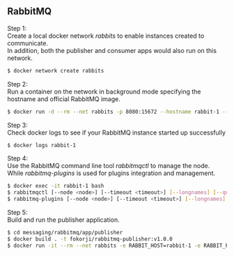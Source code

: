 ## RabbitMQ

Step 1:<br/> 
Create a local docker network *rabbits* to enable instances
created to communicate.<br/> 
In addition, both the publisher and consumer
apps would also run on this network.<br/>

```bash
$ docker network create rabbits
```

Step 2:<br/>
Run a container on the network in background mode specifying the 
hostname and official RabbitMQ image.<br/>
```bash
$ docker run -d --rm --net rabbits -p 8080:15672 --hostname rabbit-1 --name rabbit-1 rabbitmq:3.8-management
```

Step 3:<br/>
Check docker logs to see if your RabbitMQ instance started up successfully 
```bash
$ docker logs rabbit-1
```

Step 4:<br/>
Use the RabbitMQ command line tool *rabbitmqctl* to manage the node.<br/>
While *rabbitmq-plugins* is used for plugins integration and management.<br/>
```bash
$ docker exec -it rabbit-1 bash    
$ rabbitmqctl [--node <node>] [--timeout <timeout>] [--longnames] [--quiet] <command> [<command options>]
$ rabbitmq-plugins [--node <node>] [--timeout <timeout>] [--longnames] [--quiet] <command> [<command options>]
```

Step 5:<br/>
Build and run the publisher application.<br/>
```bash
$ cd messaging/rabbitmq/app/publisher
$ docker build . -t fokorji/rabbitmq-publisher:v1.0.0
$ docker run -it --rm --net rabbits -e RABBIT_HOST=rabbit-1 -e RABBIT_PORT=5672 -e RABBIT_USERNAME=guest -e RABBIT_PASSWORD=guest -p 80:80 fokorji/rabbitmq-publisher:v1.0.0
```